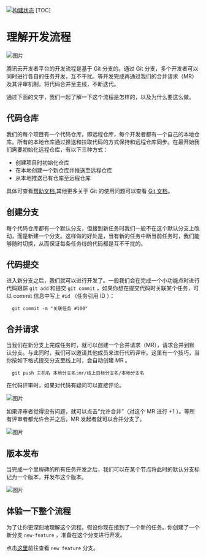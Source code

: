 [![构建状态](/badges/dtid_a6ef6a76f832d82d/dev-demo/build.svg)](/u/dtid_a6ef6a76f832d82d/p/dev-demo/ci/job)
[TOC]

# 理解开发流程

![图片](https://dn-coding-net-production-pp.codehub.cn/2778bdc2-9827-4f10-8abd-da4d71c3ab4e.png)

腾讯云开发者平台的开发流程是基于 Git 分支的。通过 Git 分支，多个开发者可以同时进行各自的任务开发，互不干扰。等开发完成再通过我们的合并请求（MR）及其评审机制，将代码合并至主线，不断迭代。

通过下面的文字，我们一起了解一下这个流程是怎样的，以及为什么要这么做。

## 代码仓库

我们的每个项目有一个代码仓库，即远程仓库，每个开发者都有一个自己的本地仓库。所有的本地仓库通过推送和拉取代码的方式保持和远程仓库同步。在最开始我们需要初始化远程仓库，有以下三种方式：

- 创建项目时初始化仓库
- 在本地创建一个新仓库并推送至远程仓库
- 从本地推送已有仓库至远程仓库

具体可查看[帮助文档](https://dev.tencent.com/help/git-base),其他更多关于 Git 的使用问题可以查看 [Git 文档](https://git-scm.com/book/zh/v2)。

## 创建分支

每个代码仓库都有一个默认分支，但接到新任务时我们一般不在这个默认分支上改动，而是新建一个分支。这样做的好处是，当有新的任务中断当前任务时，我们能够随时切换，从而保证每条任务线的代码都是互不干扰的。

## 代码提交

进入新分支之后，我们就可以进行开发了。一般我们会在完成一个小功能点时进行代码跟踪 `git add` 和提交 `git commit` ，如果你想在提交代码时关联某个任务，可以 commit 信息中写上 `#id` （任务引用 ID ）：

```shell
  git commit -m "关联任务 #100"
```

## 合并请求

当我们在新分支上完成任务时，就可以创建一个合并请求（MR），请求合并到默认分支。与此同时，我们可以邀请其他成员来进行代码评审。这里有一个技巧，当你按如下格式提交分支至线上时，会自动创建 MR 。

```shell
  git push 主机名 本地分支名:mr/线上目标分支名/本地分支名
```

在代码评审时，如果对代码有疑问可以直接评论。

![图片](https://dn-coding-net-production-pp.codehub.cn/bd3fc453-47d4-4784-9603-514a27a6b17a.png)

如果评审者觉得没有问题，就可以点击“允许合并”（对这个 MR 进行 +1 ）。等所有评审者都允许合并之后，MR 发起者就可以合并分支了。

![图片](https://dn-coding-net-production-pp.codehub.cn/908adeb8-9126-45d8-84e9-a150f7641af7.png)

## 版本发布

当完成一个里程碑的所有任务开发之后，我们可以在某个节点将此时的默认分支标记为一个版本，并发布这个版本。

![图片](https://dn-coding-net-production-pp.codehub.cn/cf537bab-0a88-4960-9e91-8afdfc41e4fa.png)

## 体验一下整个流程

为了让你更深刻地理解这个流程，假设你现在接到了一个新的任务。你创建了一个新分支 `new-feature` ，准备在这个分支进行开发。

点击[这里](/u/dtid_a6ef6a76f832d82d/p/dev-demo/git/branches)前往查看 `new feature` 分支。


